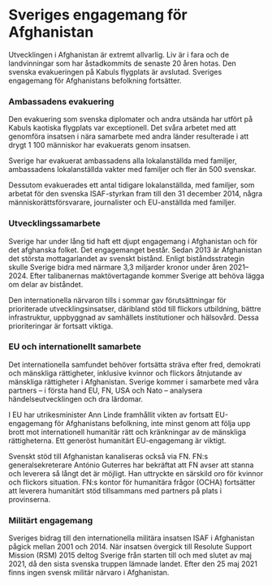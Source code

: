 # Sveriges engagemang för Afghanistan

Utvecklingen i Afghanistan är extremt allvarlig. Liv är i fara och de landvinningar som har åstadkommits de senaste 20 åren hotas. Den svenska evakueringen på Kabuls flygplats är avslutad. Sveriges engagemang för Afghanistans befolkning fortsätter.

### Ambassadens evakuering

Den evakuering som svenska diplomater och andra utsända har utfört på Kabuls kaotiska flygplats var exceptionell. Det svåra arbetet med att genomföra insatsen i nära samarbete med andra länder resulterade i att drygt 1 100 människor har evakuerats genom insatsen.

Sverige har evakuerat ambassadens alla lokalanställda med familjer, ambassadens lokalanställda vakter med familjer och fler än 500 svenskar.

Dessutom evakuerades ett antal tidigare lokalanställda, med familjer, som arbetat för den svenska ISAF-styrkan fram till den 31 december 2014, några människorättsförsvarare, journalister och EU-anställda med familjer.

### Utvecklingssamarbete

Sverige har under lång tid haft ett djupt engagemang i Afghanistan och för det afghanska folket. Det engagemanget består. Sedan 2013 är Afghanistan det största mottagarlandet av svenskt bistånd. Enligt biståndsstrategin skulle Sverige bidra med närmare 3,3 miljarder kronor under åren 2021–2024. Efter talibanernas maktövertagande kommer Sverige att behöva lägga om delar av biståndet.

Den internationella närvaron tills i sommar gav förutsättningar för prioriterade utvecklingsinsatser, däribland stöd till flickors utbildning, bättre infrastruktur, uppbyggnad av samhällets institutioner och hälsovård. Dessa prioriteringar är fortsatt viktiga.

### EU och internationellt samarbete

Det internationella samfundet behöver fortsätta sträva efter fred, demokrati och mänskliga rättigheter, inklusive kvinnor och flickors åtnjutande av mänskliga rättigheter i Afghanistan. Sverige kommer i samarbete med våra partners – i första hand EU, FN, USA och Nato – analysera händelseutvecklingen och dra lärdomar.

I EU har utrikesminister Ann Linde framhållit vikten av fortsatt EU-engagemang för Afghanistans befolkning, inte minst genom att följa upp brott mot internationell humanitär rätt och kränkningar av de mänskliga rättigheterna. Ett generöst humanitärt EU-engagemang är viktigt.

Svenskt stöd till Afghanistan kanaliseras också via FN. FN:s generalsekreterare António Guterres har bekräftat att FN avser att stanna och leverera så långt det är möjligt. Han uttryckte en särskild oro för kvinnor och flickors situation. FN:s kontor för humanitära frågor (OCHA) fortsätter att leverera humanitärt stöd tillsammans med partners på plats i provinserna.

### Militärt engagemang

Sveriges bidrag till den internationella militära insatsen ISAF i Afghanistan pågick mellan 2001 och 2014. När insatsen övergick till Resolute Support Mission (RSM) 2015 deltog Sverige från starten till och med slutet av maj 2021, då den sista svenska truppen lämnade landet. Efter den 25 maj 2021 finns ingen svensk militär närvaro i Afghanistan.

